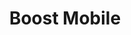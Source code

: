 ---
title: "Boost Mobile"
url: /springfield/boost-mobile-east-stevenson-drive/
shop: mobile phone
---